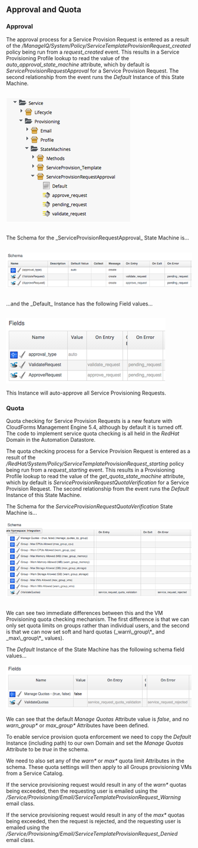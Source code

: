 ## Approval and Quota

### Approval

The approval process for a Service Provision Request is entered as a result of the _/ManageIQ/System/Policy/ServiceTemplateProvisionRequest\_created_ policy being run from a _request\_created_ event. This results in a Service Provisioning Profile lookup to read the value of the _auto\_approval\_state\_machine_ attribute, which by default is _ServiceProvisionRequestApproval_ for a Service Provision Request. The second relationship from the event runs the _Default_ Instance of this State Machine.
<br> <br>

![screenshot](images/screenshot11.png)

<br>
The Schema for the _ServiceProvisionRequestApproval_ State Machine is...
<br> <br>

![screenshot](images/screenshot12.png?)

<br>
...and the _Default_ Instance has the following Field values...
<br> <br>

![screenshot](images/screenshot13.png)
<br>

This Instance will auto-approve all Service Provisioning Requests.

### Quota

Quota checking for Service Provision Requests is a new feature with CloudForms Management Engine 5.4, although by default it is turned off. The code to implement service quota checking is all held in the _RedHat_ Domain in the Automation Datastore.

The quota checking process for a Service Provision Request is entered as a result of the _/RedHat/System/Policy/ServiceTemplateProvisionRequest\_starting_ policy being run from a _request\_starting_ event. This results in a Provisioning Profile lookup to read the value of the _get\_quota\_state\_machine_ attribute, which by default is _ServiceProvisionRequestQuotaVerification_ for a Service Provision Request. The second relationship from the event runs the _Default_ Instance of this State Machine.

The Schema for the _ServiceProvisionRequestQuotaVerification_ State Machine is...
<br> <br>
![screenshot](images/screenshot16.png)

<br>
We can see two immediate differences between this and the VM Provisioning quota checking mechanism. The first difference is that we can only set quota limits on groups rather than individual users, and the second is that we can now set soft and hard quotas (_warn\_group\*_ and _max\_group\*_ values).


The _Default_ Instance of the State Machine has the following schema field values...
<br> <br>
![screenshot](images/screenshot15.png)
<br>

We can see that the default _Manage Quotas_ Attribute value is _false_, and no _warn\_group\*_ or _max\_group\*_  Attributes have been defined.

To enable service provision quota enforcement we need to copy the _Default_ Instance (including path) to our own Domain and set the _Manage Quotas_ Attribute to be _true_ in the schema.

We need to also set any of the _warn\*_ or _max\*_ quota limit Attributes in the schema. These quota settings will then apply to all Groups provisioning VMs from a Service Catalog.

If the service provisioning request would result in any of the _warn\*_ quotas being exceeded, then the requesting user is emailed using the _/Service/Provisioning/Email/ServiceTemplateProvisionRequest\_Warning_ email class.

If the service provisioning request would result in any of the _max\*_ quotas being exceeded, then the request is rejected, and the requesting user is emailed using the _/Service/Provisioning/Email/ServiceTemplateProvisionRequest\_Denied_ email class.
